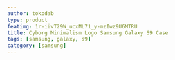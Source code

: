 ```yaml
---
author: tokodab
type: product
featimg: 1r-iivT29W_ucxML71_y-mzIwz9U6MTRU
title: Cyborg Minimalism Logo Samsung Galaxy S9 Case
tags: [samsung, galaxy, s9]
category: [samsung]
---
```

